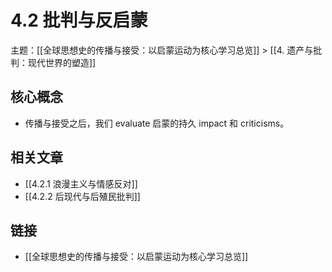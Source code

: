 # 4.2 批判与反启蒙

主题：[[全球思想史的传播与接受：以启蒙运动为核心学习总览]] > [[4. 遗产与批判：现代世界的塑造]]

## 核心概念

- 传播与接受之后，我们 evaluate 启蒙的持久 impact 和 criticisms。

## 相关文章

- [[4.2.1 浪漫主义与情感反对]]
- [[4.2.2 后现代与后殖民批判]]

## 链接

- [[全球思想史的传播与接受：以启蒙运动为核心学习总览]]
